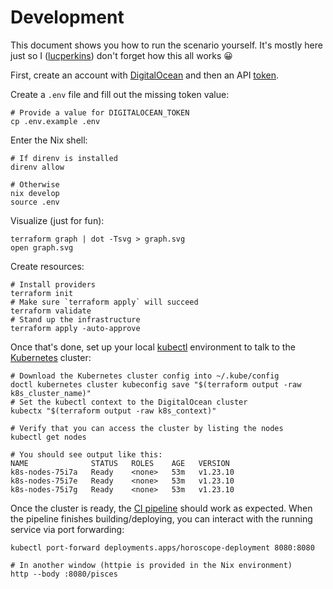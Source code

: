 # Development

This document shows you how to run the scenario yourself. It's mostly here just
so I ([lucperkins]) don't forget how this all works 😀

First, create an account with [DigitalOcean][do] and then an API [token].

Create a `.env` file and fill out the missing token value:

```shell
# Provide a value for DIGITALOCEAN_TOKEN
cp .env.example .env
```

Enter the Nix shell:

```shell
# If direnv is installed
direnv allow

# Otherwise
nix develop
source .env
```

Visualize (just for fun):

```shell
terraform graph | dot -Tsvg > graph.svg
open graph.svg
```

Create resources:

```shell
# Install providers
terraform init
# Make sure `terraform apply` will succeed
terraform validate
# Stand up the infrastructure
terraform apply -auto-approve
```

Once that's done, set up your local [kubectl] environment to talk to the
[Kubernetes] cluster:

```shell
# Download the Kubernetes cluster config into ~/.kube/config
doctl kubernetes cluster kubeconfig save "$(terraform output -raw k8s_cluster_name)"
# Set the kubectl context to the DigitalOcean cluster
kubectx "$(terraform output -raw k8s_context)"

# Verify that you can access the cluster by listing the nodes
kubectl get nodes

# You should see output like this:
NAME              STATUS   ROLES    AGE   VERSION
k8s-nodes-75i7a   Ready    <none>   53m   v1.23.10
k8s-nodes-75i7e   Ready    <none>   53m   v1.23.10
k8s-nodes-75i7g   Ready    <none>   53m   v1.23.10
```

Once the cluster is ready, the [CI pipeline][ci] should work as expected. When
the pipeline finishes building/deploying, you can interact with the running
service via port forwarding:

```shell
kubectl port-forward deployments.apps/horoscope-deployment 8080:8080

# In another window (httpie is provided in the Nix environment)
http --body :8080/pisces
```

[ci]: ./.github/workflows/ci.yml
[do]: https://digitalocean.com
[kubeconfig]: https://kubernetes.io/docs/concepts/configuration/organize-cluster-access-kubeconfig
[kubectl]: https://kubernetes.io/docs/reference/kubectl
[kubernetes]: https://kubernetes.io
[lucperkins]: https://github.com/lucperkins
[token]: https://docs.digitalocean.com/reference/api/create-personal-access-token
